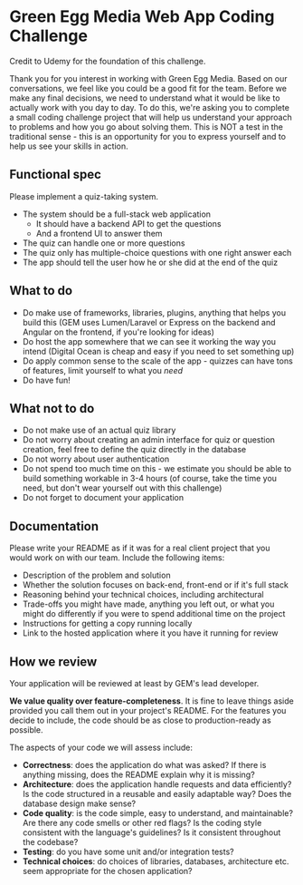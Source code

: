 Green Egg Media Web App Coding Challenge
========================================

Credit to Udemy for the foundation of this challenge.

Thank you for you interest in working with Green Egg Media. Based on our conversations, we feel like you could be a good fit for the team. Before we make any final decisions, we need to understand what it would be like to actually work with you day to day. To do this, we're asking you to complete a small coding challenge project that will help us understand your approach to problems and how you go about solving them. This is NOT a test in the traditional sense - this is an opportunity for you to express yourself and to help us see your skills in action.

Functional spec
---------------

Please implement a quiz-taking system.

* The system should be a full-stack web application
    * It should have a backend API to get the questions
    * And a frontend UI to answer them
* The quiz can handle one or more questions
* The quiz only has multiple-choice questions with one right answer each
* The app should tell the user how he or she did at the end of the quiz

What to do
----------

* Do make use of frameworks, libraries, plugins, anything that helps you build this (GEM uses Lumen/Laravel or Express on the backend and Angular on the frontend, if you're looking for ideas)
* Do host the app somewhere that we can see it working the way you intend (Digital Ocean is cheap and easy if you need to set something up)
* Do apply common sense to the scale of the app - quizzes can have tons of features, limit yourself to what you _need_
* Do have fun!

What not to do
--------------

* Do not make use of an actual quiz library
* Do not worry about creating an admin interface for quiz or question creation, feel free to define the quiz directly in the database
* Do not worry about user authentication
* Do not spend too much time on this - we estimate you should be able to build something workable in 3-4 hours (of course, take the time you need, but don't wear yourself out with this challenge)
* Do not forget to document your application

Documentation
-------------

Please write your README as if it was for a real client project that you would work on with our team. Include the following items:

* Description of the problem and solution
* Whether the solution focuses on back-end, front-end or if it's full stack
* Reasoning behind your technical choices, including architectural
* Trade-offs you might have made, anything you left out, or what you might do differently if you were to spend additional time on the project
* Instructions for getting a copy running locally
* Link to the hosted application where it you have it running for review

How we review
-------------

Your application will be reviewed at least by GEM's lead developer.

**We value quality over feature-completeness**. It is fine to leave things aside provided you call them out in your project's README. For the features you decide to include, the code should be as close to production-ready as possible.

The aspects of your code we will assess include:

* **Correctness**: does the application do what was asked? If there is anything missing, does the README explain why it is missing?
* **Architecture**: does the application handle requests and data efficiently? Is the code structured in a reusable and easily adaptable way? Does the database design make sense?
* **Code quality**: is the code simple, easy to understand, and maintainable?  Are there any code smells or other red flags? Is the coding style consistent with the language's guidelines? Is it consistent throughout the codebase?
* **Testing**: do you have some unit and/or integration tests?
* **Technical choices**: do choices of libraries, databases, architecture etc. seem appropriate for the chosen application?